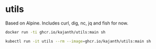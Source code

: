 # utils

Based on Alpine. Includes curl, dig, nc, jq and fish for now.


```bash
docker run -ti ghcr.io/kajanth/utils:main sh
```

```bash
kubectl run -it utils --rm --image=ghcr.io/kajanth/utils:main sh
```
